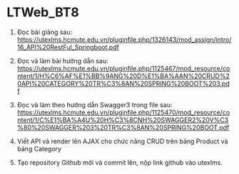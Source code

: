# LTWeb_BT8
1. Đọc bài giảng sau: https://utexlms.hcmute.edu.vn/pluginfile.php/1326143/mod_assign/intro/16_API%20RestFul_Springboot.pdf
   
2.  Đọc và làm bài hướng dẫn sau: https://utexlms.hcmute.edu.vn/pluginfile.php/1125467/mod_resource/content/1/H%C6%AF%E1%BB%9ANG%20D%E1%BA%AAN%20CRUD%20API%20CATEGORY%20TR%C3%8AN%20SPRING%20BOOT%203.pdf
  
3. Đọc và làm theo hướng dẫn Swagger3 trong file sau: https://utexlms.hcmute.edu.vn/pluginfile.php/1125470/mod_resource/content/1/C%E1%BA%A4U%20H%C3%8CNH%20SWAGGER2%20V%C3%80%20SWAGGER%203%20TR%C3%8AN%20SPRING%20BOOT.pdf
   
4.  Viết API và render lên AJAX cho chức năng CRUD trên bảng Product  và  bảng Category
   
5. Tạo repository Github mới và commit lên, nộp link github vào utexlms.
